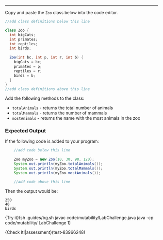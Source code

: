 ----------

Copy and paste the `Zoo` class below into the code editor. 

```java
//add class definitions below this line

class Zoo {
  int bigCats;
  int primates;
  int reptiles;
  int birds;
  
  Zoo(int bc, int p, int r, int b) {
    bigCats = bc;
    primates = p;
    reptiles = r;
    birds = b;
  }
}
//add class definitions above this line
```

Add the following methods to the class:
* `totalAnimals` - returns the total number of animals
* `totalMammals` - returns the number of mammals
* `mostAnimals` - returns the name with the most animals in the zoo

### Expected Output

If the following code is added to your program:

```java
    //add code below this line
    
    Zoo myZoo = new Zoo(10, 30, 90, 120);
    System.out.println(myZoo.totalAnimals());
    System.out.println(myZoo.totalMammals());
    System.out.println(myZoo.mostAnimals());

    //add code above this line
```

Then the output would be:

```
250
40
birds
```

{Try it}(sh .guides/bg.sh javac code/mutability/LabChallenge.java java -cp code/mutability/ LabChallenge 1)

{Check It!|assessment}(test-83966248)
